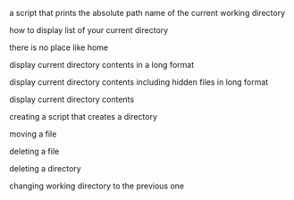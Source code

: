 a script that prints the absolute path name of the current working directory

how to display list of your current directory

there is no place like home 

display current directory contents in a long format

display current directory contents including hidden  files in long format

display current directory contents

creating a script that creates a directory

moving a file

deleting a file

deleting a directory

changing working directory to the previous one
